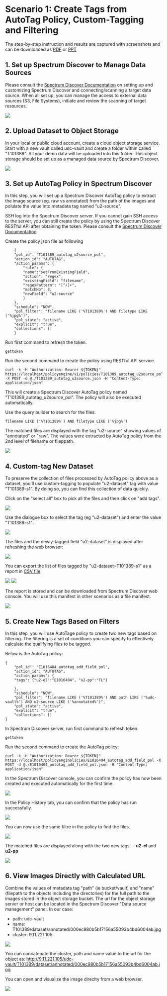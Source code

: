 # Scenario 1: Create Tags from AutoTag Policy, Custom-Tagging and Filtering


The step-by-step instruction and results are captured with screenshots and can be downloaded as [PDF](rm/T101389-s1-v20210928.pdf) or [PPT](rm/T101389-s1-v20210928.pptx)



## 1. Set up Spectrum Discover to Manage Data Sources
Please consult the [Spectrum Discover Documentation](https://www.ibm.com/docs/en/spectrum-discover) on setting up and customizing Spectrum Discover and connecting/scanning a target data source. When all set up, you can manage the access to external data sources (S3, File Systems), initiate and review the scanning of target resources. 

<img src=rm/T101389-s1-sd-data-source-management.png>


## 2. Upload Dataset to Object Storage

In your local or public cloud account, create a cloud object storage service. Start with a new vault called udc-vault and create a folder within called "T101389". All your demo data will be uploaded into this folder. This object storage should be set up as a managed data source by Spectrum Discover. 

<img src=rm/T101389-s1-upload-data.png>


## 3. Set up AutoTag Policy in Spectrum Discover

In this step, you will set up a Spectrum Discover AutoTag policy to extract the image source (eg. raw vs annotated) from the path of the images and polulate the value into metadata tag named "u2-source".


SSH log into the Spectrum Discover server. If you cannot gain SSH access to the server, you can still create the policy by using the Spectrum Discover RESTful API after obtaining the token. Please consult the [Spectrum Discover Documentation](https://www.ibm.com/docs/en/spectrum-discover)


Create the policy json file as following

        {
        "pol_id": "T101389_autotag_u2source_pol",
        "action_id": "AUTOTAG",
        "action_params": {
            "rule": {
            "name":"setFromExistingField",
            "action": "regex",
            "existingField": "filename",
            "regexPattern": "[^/]+",
            "matchNo": 3,
            "newField": "u2-source"
            }
        },
        "schedule": "NOW",
        "pol_filter": "filename LIKE ('%T101389%') AND filetype LIKE ('%jpg%')",
        "pol_state": "active",
        "explicit": "true",
        "collections": []
        }



Run first command to refresh the token.

   
    gettoken


Run the second command to create the policy using RESTful API service.

    
    curl -k -H "Authorization: Bearer ${TOKEN}" https://localhost/policyengine/v1/policies/T101389_autotag_u2source_pol -X POST -d @./T101389_autotag_u2source.json -H "Content-Type: application/json"
    


This will create a Spectrum Discover AutoTag policy named "T101389_autotag_u2source_pol". The policy will also be executed automatically. 

Use the query builder to search for the files: 

    filename LIKE ('%T101389%') AND filetype LIKE ('%jpg%') 


The matched files are displayed with the tag "u2-source" showing values of "annotated" or "raw". The values were extracted by AutoTag policy from the 2nd level of filename or fileppath. 

<img src=rm/T101389-s1-autotagdataset.png>


## 4. Custom-tag New Dataset

To preserve the collection of files processed by AutoTag policy above as a dataset, you'll use custom-tagging to populate "u2-dataset" tag with value "T101389-s1". By doing so, you can find this collection of data quickly. 

Click on the "select all" box to pick all the files and then click on "add tags". 

<img src=rm/T101389-s1-04-select-files-to-add-tags.png>


Use the dialogue box to select the tag (eg "u2-dataset") and enter the value "T101389-s1":

<img src=rm/T101389-s1-04-add-cutom-tag.png>

The files and the newly-tagged field "u2-dataset" is displayed after refreshing the web browser: 

<img src=rm/T101389-s1-customtagnewdataset.png>


You can export the list of files tagged by "u2-dataset=T101389-s1" as a report in [CSV file](rm/T101389-s1-manifest-v20210928.csv)

<img src=rm/T101389-s1-exporttomanifest.png>

<img src=rm/T101389-s1-exporttomanifest2.png>

The report is stored and can be downloaded from Spectrum Discover web console. You will use this manifest in other scenarios as a file manifest.

<img src=rm/T101389-s1-04-manifest-report-stored-in-discover.png>


## 5. Create New Tags Based on Filters

In this step, you will use AutoTage policy to create two new tags based on filtering. The filtering is a set of conditions you can specify to effectively calculate the qualifying files to be tagged. 

Below is the AutoTag policy:

    {
        "pol_id": "E1016404_autotag_add_field_pol",
        "action_id": "AUTOTAG",
        "action_params": {		
        "tags": {"u2-el":"E1016404", "u2-pp":"FL"}
 
        },
        "schedule": "NOW",
        "pol_filter": "filename LIKE ('%T101389%') AND path LIKE ('%udc-vault%') AND u2-source LIKE ('%annotated%')",
        "pol_state": "active",
        "explicit": "true",
        "collections": []
    }


In Spectrum Discover server, run first command to refresh token:

    gettoken


Run the second command to create the AutoTag policy:

    curl -k -H "Authorization: Bearer ${TOKEN}" https://localhost/policyenginolicies/E1016404_autotag_add_field_pol -X POST -d @./E1016404_autotag_add_field_pol.json -H "Content-Type: application/json"


In the Spectrum Discover console, you can confirm the policy has now been created and executed automatically for the first time.

<img src=rm/E1016404-10-autotag-policy-added.png>

In the Policy History tab, you can confirm that the policy has run successfully. 

<img src=rm/E1016404-20-autotag-policy-run-completed.png>


You can now use the same filtre in the policy to find the files. 

<img src=rm/E1016404-30-query-for-new-dataset.png>

The matched files are displayed along with the two new tags -- <B>u2-el</B> and <B>u2-pp</B>

<img src=rm/E1016404-40-new-dataset-w-calculated-tag.png>



## 6. View Images Directly with Calculated URL

Combine the values of metadata tag "path" (ie bucket/vault) and "name" (filepath to the objects including the directories) for the full path to the images stored in the object storage bucket. The url for the object storage server or host can be located in the Spectrum Discover "Data source management" panel. In our case:

- path: udc-vault
- name: T101389/dataset/annotated/000ec980b5b17156a55093b4bd6004ab.jpg
- cluster: 9.11.221.105

<img src=rm/T101389-s1-find-fullpath-to-object.png>


You can concatenate the cluster, path and name value to the url for the object as: http://9.11.221.105/udc-vault/T101389/dataset/annotated/000ec980b5b17156a55093b4bd6004ab.jpg


You can open and visualize the image direclty from a web browser. 

<img src=rm/T101389-s1-direct-access-to-file.png>

